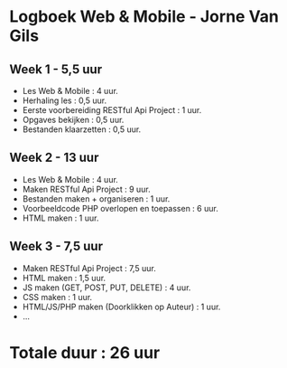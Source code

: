 # Logboek Web & Mobile - Jorne Van Gils
## Week 1 - 5,5 uur
* Les Web & Mobile : 4 uur.
* Herhaling les : 0,5 uur.
* Eerste voorbereiding RESTful Api Project : 1 uur.
 * Opgaves bekijken : 0,5 uur.
 * Bestanden klaarzetten : 0,5 uur.

## Week 2 - 13 uur
* Les Web & Mobile : 4 uur.
* Maken RESTful Api Project : 9 uur.
 * Bestanden maken + organiseren : 1 uur.
 * Voorbeeldcode PHP overlopen en toepassen : 6 uur.
 * HTML maken : 1 uur.

## Week 3 - 7,5 uur
* Maken RESTful Api Project : 7,5 uur.
 * HTML maken : 1,5 uur.
 * JS maken (GET, POST, PUT, DELETE) : 4 uur.
 * CSS maken : 1 uur.
 * HTML/JS/PHP maken (Doorklikken op Auteur) : 1 uur.
* ...


# Totale duur : 26 uur
